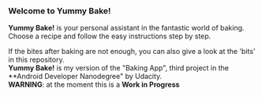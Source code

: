 
### Welcome to Yummy Bake!

**Yummy Bake!** is your personal assistant in the fantastic world of baking. <br>
Choose a recipe and follow the easy instructions step by step. <br>

If the bites after baking are not enough, you can also give a look at the 'bits' in this repository. <br>
**Yummy Bake!** is my version of the "Baking App", third project in the **Android Developer Nanodegree" by Udacity.<br>
**WARNING**: at the moment this is a **Work in Progress**
